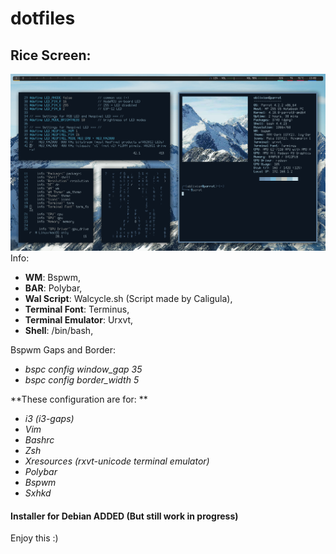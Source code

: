 # dotfiles
## Rice Screen:
![](2018-10-14-130257_1366x768_scrot.png?raw=true)
Info:
  - **WM**: Bspwm, 
  - **BAR**: Polybar, 
  - **Wal Script**: Walcycle.sh (Script made by Caligula), 
  - **Terminal Font**: Terminus, 
  - **Terminal Emulator**: Urxvt,
  - **Shell**: /bin/bash,

Bspwm Gaps and Border:
  - _bspc config window_gap 35_
  - _bspc config border_width 5_
  
**These configuration are for: ** 

  - _i3 (i3-gaps)_
  - _Vim_
  - _Bashrc_
  - _Zsh_
  - _Xresources (rxvt-unicode terminal emulator)_
  - _Polybar_
  - _Bspwm_
  - _Sxhkd_

#### Installer for Debian ADDED (But still work in progress)

Enjoy this :)
